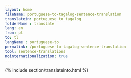 ```yaml
---
layout: home
fileName: portuguese-to-tagalog-sentence-translation
translatein: portuguese_to_tagalog
folderName : translate
lang: en
from: pt
to: tl
langName : portuguese-to
permalink: /portuguese-to-tagalog-sentence-translation
tool: sentence-translations
nointernationalization: true
---
```

{% include section/translateinto.html %}
